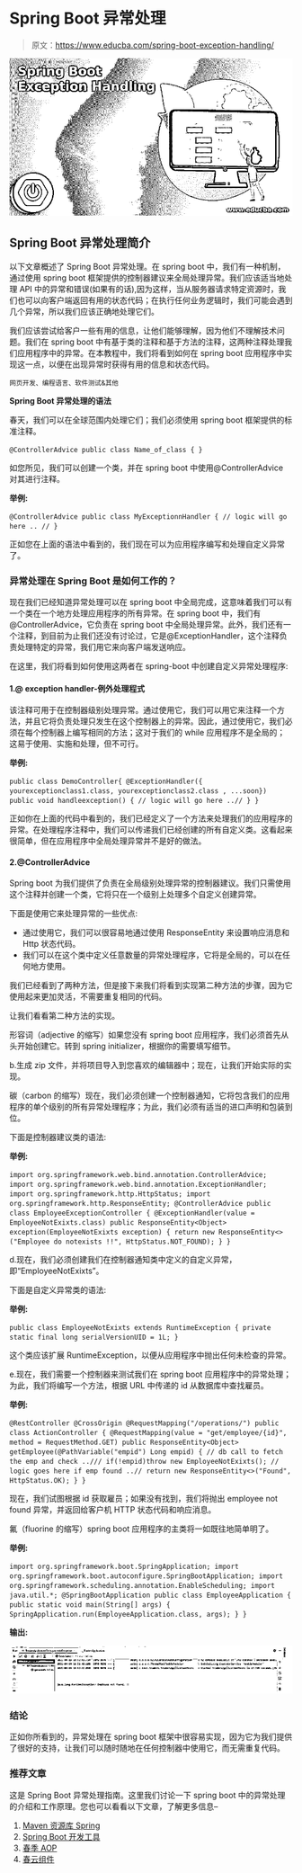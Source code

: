 # Spring Boot 异常处理

> 原文：<https://www.educba.com/spring-boot-exception-handling/>

![Spring Boot Exception Handling](img/67541c46ddd9fcbb23279c310bb699fa.png)



## Spring Boot 异常处理简介

以下文章概述了 Spring Boot 异常处理。在 spring boot 中，我们有一种机制，通过使用 spring boot 框架提供的控制器建议来全局处理异常。我们应该适当地处理 API 中的异常和错误(如果有的话),因为这样，当从服务器请求特定资源时，我们也可以向客户端返回有用的状态代码；在执行任何业务逻辑时，我们可能会遇到几个异常，所以我们应该正确地处理它们。

我们应该尝试给客户一些有用的信息，让他们能够理解，因为他们不理解技术问题。我们在 spring boot 中有基于类的注释和基于方法的注释，这两种注释处理我们应用程序中的异常。在本教程中，我们将看到如何在 spring boot 应用程序中实现这一点，以便在出现异常时获得有用的信息和状态代码。

<small>网页开发、编程语言、软件测试&其他</small>

**Spring Boot 异常处理的语法**

春天，我们可以在全球范围内处理它们；我们必须使用 spring boot 框架提供的标准注释。

`@ControllerAdvice
public class Name_of_class {
}`

如您所见，我们可以创建一个类，并在 spring boot 中使用@ControllerAdvice 对其进行注释。

**举例:**

`@ControllerAdvice
public class MyExceptionnHandler {
// logic will go here .. //
}`

正如您在上面的语法中看到的，我们现在可以为应用程序编写和处理自定义异常了。

### 异常处理在 Spring Boot 是如何工作的？

现在我们已经知道异常处理可以在 spring boot 中全局完成，这意味着我们可以有一个类在一个地方处理应用程序的所有异常。在 spring boot 中，我们有@ControllerAdvice，它负责在 spring boot 中全局处理异常。此外，我们还有一个注释，到目前为止我们还没有讨论过，它是@ExceptionHandler，这个注释负责处理特定的异常，我们用它来向客户端发送响应。

在这里，我们将看到如何使用这两者在 spring-boot 中创建自定义异常处理程序:

#### 1.@ exception handler-例外处理程式

该注释可用于在控制器级别处理异常。通过使用它，我们可以用它来注释一个方法，并且它将负责处理只发生在这个控制器上的异常。因此，通过使用它，我们必须在每个控制器上编写相同的方法；这对于我们的 while 应用程序不是全局的；这易于使用、实施和处理，但不可行。

**举例:**

`public class DemoController{
@ExceptionHandler({ yourexceptionclass1.class, yourexceptionclass2.class , ...soon})
public void handleexception() {
// logic will go here ..//
}
}`

正如你在上面的代码中看到的，我们已经定义了一个方法来处理我们的应用程序的异常。在处理程序注释中，我们可以传递我们已经创建的所有自定义类。这看起来很简单，但在应用程序中全局处理异常并不是好的做法。

#### 2.@ControllerAdvice

Spring boot 为我们提供了负责在全局级别处理异常的控制器建议。我们只需使用这个注释并创建一个类，它将只在一个级别上处理多个自定义创建异常。

下面是使用它来处理异常的一些优点:

*   通过使用它，我们可以很容易地通过使用 ResponseEntity 来设置响应消息和 Http 状态代码。
*   我们可以在这个类中定义任意数量的异常处理程序，它将是全局的，可以在任何地方使用。

我们已经看到了两种方法，但是接下来我们将看到实现第二种方法的步骤，因为它使用起来更加灵活，不需要重复相同的代码。

让我们看看第二种方法的实现。

形容词（adjective 的缩写）如果您没有 spring boot 应用程序，我们必须首先从头开始创建它。转到 spring initializer，根据你的需要填写细节。

b.生成 zip 文件，并将项目导入到您喜欢的编辑器中；现在，让我们开始实际的实现。

碳（carbon 的缩写）现在，我们必须创建一个控制器通知，它将包含我们的应用程序的单个级别的所有异常处理程序；为此，我们必须有适当的进口声明和包装到位。

下面是控制器建议类的语法:

**举例:**

`import org.springframework.web.bind.annotation.ControllerAdvice;
import org.springframework.web.bind.annotation.ExceptionHandler;
import org.springframework.http.HttpStatus;
import org.springframework.http.ResponseEntity;
@ControllerAdvice
public class EmployeeExceptionController {
@ExceptionHandler(value = EmployeeNotExixts.class)
public ResponseEntity<Object> exception(EmployeeNotExixts exception) {
return new ResponseEntity<>("Employee do notexists !!", HttpStatus.NOT_FOUND);
}
}`

d.现在，我们必须创建我们在控制器通知类中定义的自定义异常，即“EmployeeNotExixts”。

下面是自定义异常类的语法:

**举例:**

`public class EmployeeNotExixts extends RuntimeException {
private static final long serialVersionUID = 1L;
}`

这个类应该扩展 RuntimeException，以便从应用程序中抛出任何未检查的异常。

e.现在，我们需要一个控制器来测试我们在 spring boot 应用程序中的异常处理；为此，我们将编写一个方法，根据 URL 中传递的 id 从数据库中查找雇员。

**举例:**

`@RestController
@CrossOrigin
@RequestMapping("/operations/")
public class ActionController {
@RequestMapping(value = "get/employee/{id}", method = RequestMethod.GET)
public ResponseEntity<Object> getEmployee(@PathVariable("empid") Long empid) {
// db call to fetch the emp and check ..///
if(!empid)throw new EmployeeNotExixts();
// logic goes here if emp found ..//
return new ResponseEntity<>("Found", HttpStatus.OK);
}
}`

现在，我们试图根据 id 获取雇员；如果没有找到，我们将抛出 employee not found 异常，并返回给客户机 HTTP 状态代码和响应消息。

氟（fluorine 的缩写）spring boot 应用程序的主类将一如既往地简单明了。

**举例:**

`import org.springframework.boot.SpringApplication;
import org.springframework.boot.autoconfigure.SpringBootApplication;
import org.springframework.scheduling.annotation.EnableScheduling;
import java.util.*;
@SpringBootApplication
public class EmployeeApplication {
public static void main(String[] args)
{
SpringApplication.run(EmployeeApplication.class, args);
}
}`

**输出:**

![Spring Boot Exception Handling](img/70f96c639cdacd1282af5d87e6233250.png)



### 结论

正如你所看到的，异常处理在 spring boot 框架中很容易实现，因为它为我们提供了很好的支持，让我们可以随时随地在任何控制器中使用它，而无需重复代码。

### 推荐文章

这是 Spring Boot 异常处理指南。这里我们讨论一下 spring boot 中的异常处理的介绍和工作原理。您也可以看看以下文章，了解更多信息–

1.  [Maven 资源库 Spring](https://www.educba.com/maven-repository-spring/)
2.  [Spring Boot 开发工具](https://www.educba.com/spring-boot-devtools/)
3.  [春季 AOP](https://www.educba.com/spring-aop/)
4.  [春云组件](https://www.educba.com/spring-cloud-components/)






